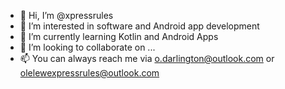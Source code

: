 - 👋 Hi, I’m @xpressrules
- 👀 I’m interested in software and Android app development
- 🌱 I’m currently learning Kotlin and Android Apps
- 💞️ I’m looking to collaborate on ...
- 📫 You can always reach me via o.darlington@outlook.com or olelewexpressrules@outlook.com

<!---
xpressrules/xpressrules is a ✨ special ✨ repository because its `README.md` (this file) appears on your GitHub profile.
You can click the Preview link to take a look at your changes.
--->
